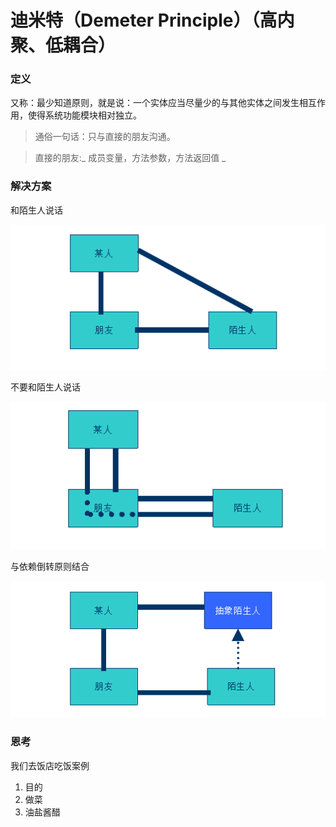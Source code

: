 迪米特（Demeter Principle）（高内聚、低耦合）
===============================
### 定义
又称：最少知道原则，就是说：一个实体应当尽量少的与其他实体之间发生相互作用，使得系统功能模块相对独立。
> 通俗一句话：只与直接的朋友沟通。

> 直接的朋友:_ 成员变量，方法参数，方法返回值 _

### 解决方案
 和陌生人说话

![alt text](images/1.png '')

 不要和陌生人说话

![alt text](images/2.png '')

 与依赖倒转原则结合

![alt text](images/3.png '')

### 恩考
我们去饭店吃饭案例
1. 目的
1. 做菜
1. 油盐酱醋
